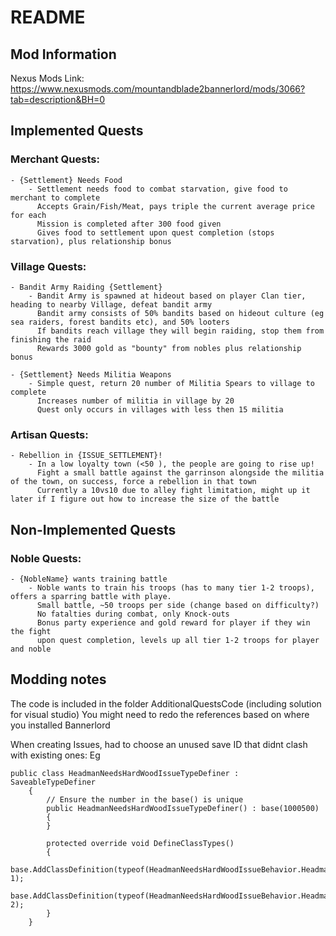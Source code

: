 # README

## Mod Information
Nexus Mods Link: https://www.nexusmods.com/mountandblade2bannerlord/mods/3066?tab=description&BH=0

## Implemented Quests
### Merchant Quests:
    - {Settlement} Needs Food
        - Settlement needs food to combat starvation, give food to merchant to complete
          Accepts Grain/Fish/Meat, pays triple the current average price for each
          Mission is completed after 300 food given
          Gives food to settlement upon quest completion (stops starvation), plus relationship bonus

### Village Quests:
    - Bandit Army Raiding {Settlement}
        - Bandit Army is spawned at hideout based on player Clan tier, heading to nearby Village, defeat bandit army
          Bandit army consists of 50% bandits based on hideout culture (eg sea raiders, forest bandits etc), and 50% looters
          If bandits reach village they will begin raiding, stop them from finishing the raid
          Rewards 3000 gold as "bounty" from nobles plus relationship bonus

    - {Settlement} Needs Militia Weapons
        - Simple quest, return 20 number of Militia Spears to village to complete
          Increases number of militia in village by 20
          Quest only occurs in villages with less then 15 militia

### Artisan Quests:
    - Rebellion in {ISSUE_SETTLEMENT}!
        - In a low loyalty town (<50 ), the people are going to rise up!
          Fight a small battle against the garrinson alongside the militia of the town, on success, force a rebellion in that town
          Currently a 10vs10 due to alley fight limitation, might up it later if I figure out how to increase the size of the battle


## Non-Implemented Quests

### Noble Quests:
    - {NobleName} wants training battle
        - Noble wants to train his troops (has to many tier 1-2 troops), offers a sparring battle with playe.
          Small battle, ~50 troops per side (change based on difficulty?)
          No fatalties during combat, only Knock-outs
          Bonus party experience and gold reward for player if they win the fight
          upon quest completion, levels up all tier 1-2 troops for player and noble



## Modding notes

The code is included in the folder AdditionalQuestsCode (including solution for visual studio)
You might need to redo the references based on where you installed Bannerlord

When creating Issues, had to choose an unused save ID that didnt clash with existing ones:
Eg
```
public class HeadmanNeedsHardWoodIssueTypeDefiner : SaveableTypeDefiner
    {
        // Ensure the number in the base() is unique
        public HeadmanNeedsHardWoodIssueTypeDefiner() : base(1000500)
        {
        }
        
        protected override void DefineClassTypes()
        {
            base.AddClassDefinition(typeof(HeadmanNeedsHardWoodIssueBehavior.HeadmanNeedsHardWoodIssue), 1);
            base.AddClassDefinition(typeof(HeadmanNeedsHardWoodIssueBehavior.HeadmanNeedsHardWoodIssueQuest), 2);
        }
    }
```
